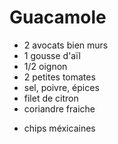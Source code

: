 # Guacamole

  * 2 avocats bien murs
  * 1 gousse d'aïl
  * 1/2 oignon
  * 2 petites tomates
  * sel, poivre, épices
  * filet de citron
  * coriandre fraiche

+ chips méxicaines